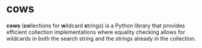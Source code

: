 # cows

**cows** (**co**llections for **w**ildcard **s**trings) is a Python library
that provides efficient collection implementations where equality checking
allows for wildcards in both the search string and the strings already in the
collection.
